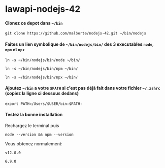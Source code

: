 # lawapi-nodejs-42
#### Clonez ce depot dans `~/bin`
`git clone https://github.com/malberte/nodejs-42.git ~/bin/nodejs`

#### Faites un lien symbolique de `~/bin/nodejs/bin/` des 3 executables `node`, `npm` et `npx`
`ln -s ~/bin/nodejs/bin/node ~/bin/`

`ln -s ~/bin/nodejs/bin/npm ~/bin/`

`ln -s ~/bin/nodejs/bin/npx ~/bin/`

#### Ajoutez `~/bin` a votre `$PATH` si c'est pas déjà fait dans votre fichier `~/.zshrc` (copiez la ligne ci dessous dedans)
`export PATH=/Users/$USER/bin:$PATH-`

#### Testez la bonne installation
Rechargez le terminal puis

`node --version && npm --version`

Vous obtenez normalement:

`v12.0.0`

`6.9.0`
